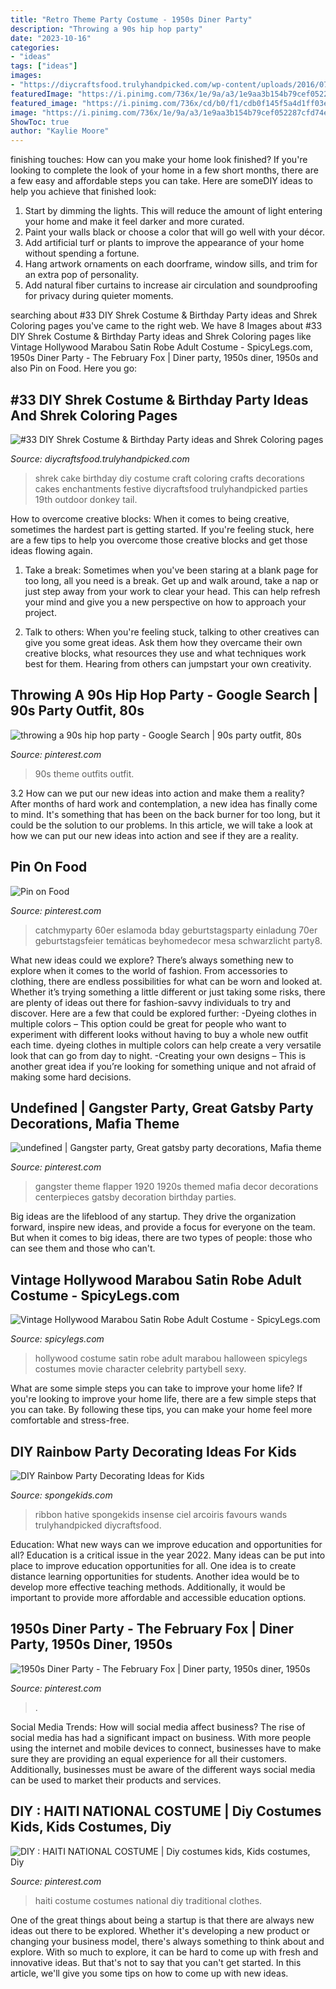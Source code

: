 ```yaml
---
title: "Retro Theme Party Costume - 1950s Diner Party"
description: "Throwing a 90s hip hop party"
date: "2023-10-16"
categories:
- "ideas"
tags: ["ideas"]
images:
- "https://diycraftsfood.trulyhandpicked.com/wp-content/uploads/2016/07/Shrek-Party-Idea_ce.jpg"
featuredImage: "https://i.pinimg.com/736x/1e/9a/a3/1e9aa3b154b79cef052287cfd74e6f07.jpg"
featured_image: "https://i.pinimg.com/736x/cd/b0/f1/cdb0f145f5a4d1ff03e5bf1b70ad6961--gangster-wedding-gangster-party.jpg"
image: "https://i.pinimg.com/736x/1e/9a/a3/1e9aa3b154b79cef052287cfd74e6f07.jpg"
ShowToc: true
author: "Kaylie Moore"
---
```



finishing touches: How can you make your home look finished?
If you're looking to complete the look of your home in a few short months, there are a few easy and affordable steps you can take. Here are someDIY ideas to help you achieve that finished look: 
1. Start by dimming the lights. This will reduce the amount of light entering your home and make it feel darker and more curated. 
2. Paint your walls black or choose a color that will go well with your décor. 
3. Add artificial turf or plants to improve the appearance of your home without spending a fortune. 
4. Hang artwork ornaments on each doorframe, window sills, and trim for an extra pop of personality. 
5. Add natural fiber curtains to increase air circulation and soundproofing for privacy during quieter moments.

	

		
searching about #33 DIY Shrek Costume &amp; Birthday Party ideas and Shrek Coloring pages you've came to the right web. We have 8 Images about #33 DIY Shrek Costume &amp; Birthday Party ideas and Shrek Coloring pages like Vintage Hollywood Marabou Satin Robe Adult Costume - SpicyLegs.com, 1950s Diner Party - The February Fox | Diner party, 1950s diner, 1950s and also Pin on Food. Here you go:
		
    
## #33 DIY Shrek Costume &amp; Birthday Party Ideas And Shrek Coloring Pages

<img loading=lazy src="https://diycraftsfood.trulyhandpicked.com/wp-content/uploads/2016/07/Shrek-Party-Idea_ce.jpg" onerror="this.onerror=null;this.src='https://tse4.mm.bing.net/th?id=OIP.faPV56EicJDY4u4JxAbqfgHaJ3&amp;pid=15.1';" alt="#33 DIY Shrek Costume &amp; Birthday Party ideas and Shrek Coloring pages">

_Source: diycraftsfood.trulyhandpicked.com_

>shrek cake birthday diy costume craft coloring crafts decorations cakes enchantments festive diycraftsfood trulyhandpicked parties 19th outdoor donkey tail. 

	

How to overcome creative blocks:
When it comes to being creative, sometimes the hardest part is getting started. If you're feeling stuck, here are a few tips to help you overcome those creative blocks and get those ideas flowing again.
1. Take a break: Sometimes when you've been staring at a blank page for too long, all you need is a break. Get up and walk around, take a nap or just step away from your work to clear your head. This can help refresh your mind and give you a new perspective on how to approach your project.

2. Talk to others: When you're feeling stuck, talking to other creatives can give you some great ideas. Ask them how they overcame their own creative blocks, what resources they use and what techniques work best for them. Hearing from others can jumpstart your own creativity.


    
## Throwing A 90s Hip Hop Party - Google Search | 90s Party Outfit, 80s

<img loading=lazy src="https://i.pinimg.com/736x/d7/06/ce/d706ce9114436147784847c1ad323e78.jpg" onerror="this.onerror=null;this.src='https://tse1.mm.bing.net/th?id=OIP.LIVNJHMEC6YU6ZA2HYA64AAAAA&amp;pid=15.1';" alt="throwing a 90s hip hop party - Google Search | 90s party outfit, 80s">

_Source: pinterest.com_

>90s theme outfits outfit. 

	

3.2 How can we put our new ideas into action and make them a reality?
After months of hard work and contemplation, a new idea has finally come to mind. It's something that has been on the back burner for too long, but it could be the solution to our problems. In this article, we will take a look at how we can put our new ideas into action and see if they are a reality.

    
## Pin On Food

<img loading=lazy src="https://i.pinimg.com/736x/1e/9a/a3/1e9aa3b154b79cef052287cfd74e6f07.jpg" onerror="this.onerror=null;this.src='https://tse3.mm.bing.net/th?id=OIP.CFvhL02NFzXhFeOrAaD63wAAAA&amp;pid=15.1';" alt="Pin on Food">

_Source: pinterest.com_

>catchmyparty 60er eslamoda bday geburtstagsparty einladung 70er geburtstagsfeier temáticas beyhomedecor mesa schwarzlicht party8. 

	

What new ideas could we explore?
There’s always something new to explore when it comes to the world of fashion. From accessories to clothing, there are endless possibilities for what can be worn and looked at. Whether it’s trying something a little different or just taking some risks, there are plenty of ideas out there for fashion-savvy individuals to try and discover. Here are a few that could be explored further: 
-Dyeing clothes in multiple colors – This option could be great for people who want to experiment with different looks without having to buy a whole new outfit each time. dyeing clothes in multiple colors can help create a very versatile look that can go from day to night. 
-Creating your own designs – This is another great idea if you’re looking for something unique and not afraid of making some hard decisions.

    
## Undefined | Gangster Party, Great Gatsby Party Decorations, Mafia Theme

<img loading=lazy src="https://i.pinimg.com/736x/cd/b0/f1/cdb0f145f5a4d1ff03e5bf1b70ad6961--gangster-wedding-gangster-party.jpg" onerror="this.onerror=null;this.src='https://tse2.mm.bing.net/th?id=OIP.WqfX7q7qqhzxrfrwZCuBQAHaE7&amp;pid=15.1';" alt="undefined | Gangster party, Great gatsby party decorations, Mafia theme">

_Source: pinterest.com_

>gangster theme flapper 1920 1920s themed mafia decor decorations centerpieces gatsby decoration birthday parties. 

	

Big ideas are the lifeblood of any startup. They drive the organization forward, inspire new ideas, and provide a focus for everyone on the team. But when it comes to big ideas, there are two types of people: those who can see them and those who can't. 

    
## Vintage Hollywood Marabou Satin Robe Adult Costume - SpicyLegs.com

<img loading=lazy src="https://www.spicylegs.com/images/Product/Large/BS-802805.jpg" onerror="this.onerror=null;this.src='https://tse3.mm.bing.net/th?id=OIP.20b_HJsrOTwh725JvTF8QwHaKE&amp;pid=15.1';" alt="Vintage Hollywood Marabou Satin Robe Adult Costume - SpicyLegs.com">

_Source: spicylegs.com_

>hollywood costume satin robe adult marabou halloween spicylegs costumes movie character celebrity partybell sexy. 

	

What are some simple steps you can take to improve your home life?
If you're looking to improve your home life, there are a few simple steps that you can take. By following these tips, you can make your home feel more comfortable and stress-free.

    
## DIY Rainbow Party Decorating Ideas For Kids

<img loading=lazy src="https://spongekids.com/wp-content/uploads/2014/11/diy-rainbow-party-decorating-ideas/4-candy-decoration.jpg" onerror="this.onerror=null;this.src='https://tse4.mm.bing.net/th?id=OIP.GfTxgQhCKywEmuWykiSTCAHaLG&amp;pid=15.1';" alt="DIY Rainbow Party Decorating Ideas for Kids">

_Source: spongekids.com_

>ribbon hative spongekids insense ciel arcoiris favours wands trulyhandpicked diycraftsfood. 

	

Education: What new ways can we improve education and opportunities for all?
Education is a critical issue in the year 2022. Many ideas can be put into place to improve education opportunities for all. One idea is to create distance learning opportunities for students. Another idea would be to develop more effective teaching methods. Additionally, it would be important to provide more affordable and accessible education options.

    
## 1950s Diner Party - The February Fox | Diner Party, 1950s Diner, 1950s

<img loading=lazy src="https://i.pinimg.com/736x/f8/15/9d/f8159dddce447496cd6160a5667ba976.jpg" onerror="this.onerror=null;this.src='https://tse1.mm.bing.net/th?id=OIP.xNbNeO7-Ugmpr1s699oXYgHaLI&amp;pid=15.1';" alt="1950s Diner Party - The February Fox | Diner party, 1950s diner, 1950s">

_Source: pinterest.com_

>. 

	

Social Media Trends: How will social media affect business?
The rise of social media has had a significant impact on business. With more people using the internet and mobile devices to connect, businesses have to make sure they are providing an equal experience for all their customers. Additionally, businesses must be aware of the different ways social media can be used to market their products and services.

    
## DIY : HAITI NATIONAL COSTUME | Diy Costumes Kids, Kids Costumes, Diy

<img loading=lazy src="https://i.pinimg.com/736x/0a/5f/9f/0a5f9f7d465974c04f0ac0e3b73c0ad9.jpg" onerror="this.onerror=null;this.src='https://tse3.mm.bing.net/th?id=OIP.jRhChdoDh_KKsxfuBxWI2wHaJ3&amp;pid=15.1';" alt="DIY : HAITI NATIONAL COSTUME | Diy costumes kids, Kids costumes, Diy">

_Source: pinterest.com_

>haiti costume costumes national diy traditional clothes. 

	

One of the great things about being a startup is that there are always new ideas out there to be explored. Whether it's developing a new product or changing your business model, there's always something to think about and explore. With so much to explore, it can be hard to come up with fresh and innovative ideas. But that's not to say that you can't get started. In this article, we'll give you some tips on how to come up with new ideas.

